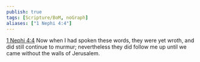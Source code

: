 ```yaml
---
publish: true
tags: [Scripture/BoM, noGraph]
aliases: ["1 Nephi 4:4"]
---
```

[1 Nephi 4:4](https://churchofjesuschrist.org/study/scriptures/bofm/1-ne/4?lang=eng&id=p4#p4) Now when I had spoken these words, they were yet wroth, and did still continue to murmur; nevertheless they did follow me up until we came without the walls of Jerusalem.
